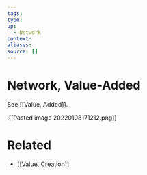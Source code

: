 ```yaml
---
tags:
type:
up:
  - Network
context:
aliases:
source: []
---
```


# Network, Value-Added

See [[Value, Added]].

![[Pasted image 20220108171212.png]]

# Related

- [[Value, Creation]]
